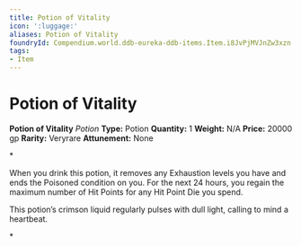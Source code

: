 ```yaml
---
title: Potion of Vitality
icon: ':luggage:'
aliases: Potion of Vitality
foundryId: Compendium.world.ddb-eureka-ddb-items.Item.i8JvPjMVJnZw3xzn
tags:
- Item
---
```


# Potion of Vitality

**Potion of Vitality**
_Potion_
**Type:** Potion
**Quantity:** 1
**Weight:** N/A
**Price:** 20000 gp
**Rarity:** Veryrare
**Attunement:** None

*<p>When you drink this potion, it removes any Exhaustion levels you have and ends the Poisoned condition on you. For the next 24 hours, you regain the maximum number of Hit Points for any Hit Point Die you spend.

This potion’s crimson liquid regularly pulses with dull light, calling to mind a heartbeat.</p>*